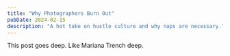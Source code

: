 ```yaml
---
title: "Why Photographers Burn Out"
pubDate: 2024-02-15
description: "A hot take on hustle culture and why naps are necessary."
---
```


This post goes deep. Like Mariana Trench deep.
